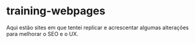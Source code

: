 # training-webpages
Aqui estão sites em que tentei replicar e acrescentar algumas alterações para melhorar o SEO e o UX.
